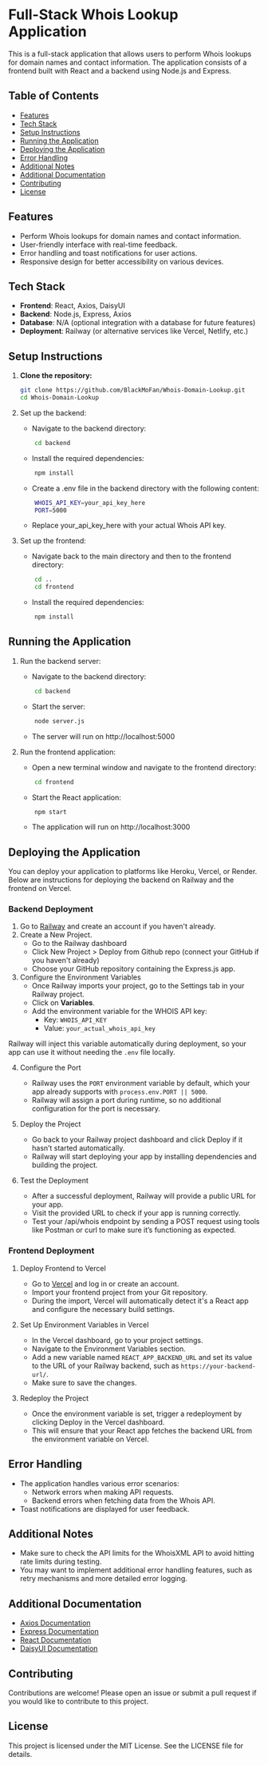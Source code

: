 # Full-Stack Whois Lookup Application

This is a full-stack application that allows users to perform Whois lookups for domain names and contact information. The application consists of a frontend built with React and a backend using Node.js and Express.

## Table of Contents

- [Features](#features)
- [Tech Stack](#tech-stack)
- [Setup Instructions](#setup-instructions)
- [Running the Application](#running-the-application)
- [Deploying the Application](#deploying-the-application)
- [Error Handling](#error-handling)
- [Additional Notes](#additional-notes)
- [Additional Documentation](#additional-documentation)
- [Contributing](#contributing)
- [License](#license)

## Features

- Perform Whois lookups for domain names and contact information.
- User-friendly interface with real-time feedback.
- Error handling and toast notifications for user actions.
- Responsive design for better accessibility on various devices.

## Tech Stack

- **Frontend**: React, Axios, DaisyUI
- **Backend**: Node.js, Express, Axios
- **Database**: N/A (optional integration with a database for future features)
- **Deployment**: Railway (or alternative services like Vercel, Netlify, etc.)

## Setup Instructions

1. **Clone the repository:**

   ```bash
   git clone https://github.com/BlackMoFan/Whois-Domain-Lookup.git
   cd Whois-Domain-Lookup
   ```

2. Set up the backend:

   - Navigate to the backend directory:

   ```bash
       cd backend
   ```

   - Install the required dependencies:

   ```bash
       npm install
   ```

   - Create a .env file in the backend directory with the following content:

   ```bash
       WHOIS_API_KEY=your_api_key_here
       PORT=5000
   ```

   - Replace your_api_key_here with your actual Whois API key.

3. Set up the frontend:

   - Navigate back to the main directory and then to the frontend directory:

   ```bash
       cd ..
       cd frontend
   ```

   - Install the required dependencies:

   ```bash
       npm install
   ```

## Running the Application

1. Run the backend server:

   - Navigate to the backend directory:

   ```bash
       cd backend
   ```

   - Start the server:

   ```bash
       node server.js
   ```

   - The server will run on http://localhost:5000

2. Run the frontend application:

   - Open a new terminal window and navigate to the frontend directory:

   ```bash
       cd frontend
   ```

   - Start the React application:

   ```bash
       npm start
   ```

   - The application will run on http://localhost:3000

## Deploying the Application

You can deploy your application to platforms like Heroku, Vercel, or Render. Below are instructions for deploying the backend on Railway and the frontend on Vercel.

### Backend Deployment

1. Go to [Railway](https://railway.app/) and create an account if you haven't already.
2. Create a New Project.
   - Go to the Railway dashboard
   - Click New Project > Deploy from Github repo (connect your GitHub if you haven't already)
   - Choose your GitHub repository containing the Express.js app.
3. Configure the Environment Variables
   - Once Railway imports your project, go to the Settings tab in your Railway project.
   - Click on **Variables**.
   - Add the environment variable for the WHOIS API key:
     - Key: `WHOIS_API_KEY`
     - Value: `your_actual_whois_api_key`

Railway will inject this variable automatically during deployment, so your app can use it without needing the `.env` file locally.

4. Configure the Port

   - Railway uses the `PORT` environment variable by default, which your app already supports with `process.env.PORT || 5000`.
   - Railway will assign a port during runtime, so no additional configuration for the port is necessary.

5. Deploy the Project

   - Go back to your Railway project dashboard and click Deploy if it hasn’t started automatically.
   - Railway will start deploying your app by installing dependencies and building the project.

6. Test the Deployment
   - After a successful deployment, Railway will provide a public URL for your app.
   - Visit the provided URL to check if your app is running correctly.
   - Test your /api/whois endpoint by sending a POST request using tools like Postman or curl to make sure it’s functioning as expected.

### Frontend Deployment

1. Deploy Frontend to Vercel

   - Go to [Vercel](https://vercel.com/) and log in or create an account.
   - Import your frontend project from your Git repository.
   - During the import, Vercel will automatically detect it's a React app and configure the necessary build settings.

2. Set Up Environment Variables in Vercel

   - In the Vercel dashboard, go to your project settings.
   - Navigate to the Environment Variables section.
   - Add a new variable named `REACT_APP_BACKEND_URL` and set its value to the URL of your Railway backend, such as `https://your-backend-url/`.
   - Make sure to save the changes.

3. Redeploy the Project
   - Once the environment variable is set, trigger a redeployment by clicking Deploy in the Vercel dashboard.
   - This will ensure that your React app fetches the backend URL from the environment variable on Vercel.

## Error Handling

- The application handles various error scenarios:
  - Network errors when making API requests.
  - Backend errors when fetching data from the Whois API.
- Toast notifications are displayed for user feedback.

## Additional Notes

- Make sure to check the API limits for the WhoisXML API to avoid hitting rate limits during testing.
- You may want to implement additional error handling features, such as retry mechanisms and more detailed error logging.

## Additional Documentation

- [Axios Documentation](https://axios-http.com/docs/intro)
- [Express Documentation](https://expressjs.com/)
- [React Documentation](https://react.dev/)
- [DaisyUI Documentation](https://daisyui.com/)

## Contributing

Contributions are welcome! Please open an issue or submit a pull request if you would like to contribute to this project.

## License

This project is licensed under the MIT License. See the LICENSE file for details.
